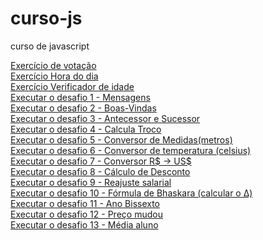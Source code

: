 # curso-js
 curso de javascript

<a href="https://murilooliveira18.github.io/curso-js/meusexemplos/meu-exemplo.html">Exercício de votação</a><br>
<a href="https://murilooliveira18.github.io/curso-js/aula12ex/ex014/modelo.html">Exercício Hora do dia</a><br>
<a href="https://murilooliveira18.github.io/curso-js/aula12ex/ex015/modelo.html">Exercício Verificador de idade</a><br>
<a href="https://murilooliveira18.github.io/curso-js/desafios/d001/d001.html">Executar o desafio 1 - Mensagens</a><br>
<a href="https://murilooliveira18.github.io/curso-js/desafios/d002/d002.html">Executar o desafio 2 - Boas-Vindas</a><br>
<a href="https://murilooliveira18.github.io/curso-js/desafios/d003/d003.html">Executar o desafio 3 - Antecessor e Sucessor</a><br>
<a href="https://murilooliveira18.github.io/curso-js/desafios/d004/d004.html">Executar o desafio 4 - Calcula Troco</a><br>
<a href="https://murilooliveira18.github.io/curso-js/desafios/d005/d005.html">Executar o desafio 5 - Conversor de Medidas(metros)</a><br>
<a href="https://murilooliveira18.github.io/curso-js/desafios/d006/d006.html">Executar o desafio 6 - Conversor de temperatura (celsius)</a><br>
<a href="https://murilooliveira18.github.io/curso-js/desafios/d007/d007.html">Executar o desafio 7 - Conversor R$ → US$</a><br>
<a href="https://murilooliveira18.github.io/curso-js/desafios/d008/d008.html">Executar o desafio 8 - Cálculo de Desconto</a><br>
<a href="https://murilooliveira18.github.io/curso-js/desafios/d009/d009.html">Executar o desafio 9 - Reajuste salarial</a><br>
<a href="https://murilooliveira18.github.io/curso-js/desafios/d010/d010.html">Executar o desafio 10 - Fórmula de Bhaskara (calcular o &Delta;)</a><br>
<a href="https://murilooliveira18.github.io/curso-js/desafios/d011/d011.html">Executar o desafio 11 - Ano Bissexto</a><br>
<a href="https://murilooliveira18.github.io/curso-js/desafios/d012/d012.html">Executar o desafio 12 - Preço mudou</a><br>
<a href="https://murilooliveira18.github.io/curso-js/desafios/d013/d013.html">Executar o desafio 13 - Média aluno</a><br>